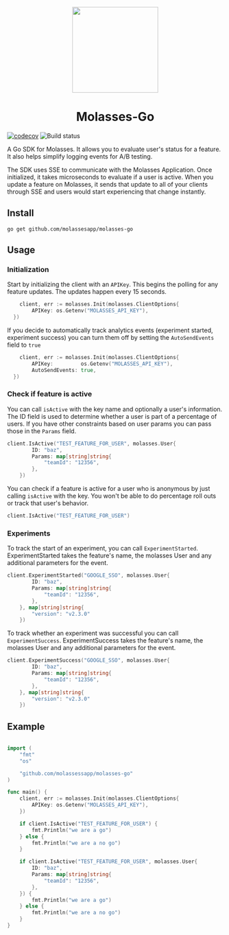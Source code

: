 <p align="center">
<img src="https://raw.githubusercontent.com/molassesapp/molasses-go/main/logo.png" style="margin: 0px auto;" width="200"/></p>

<h1 align="center">Molasses-Go</h1>

[![codecov](https://codecov.io/gh/molassesapp/molasses-go/branch/main/graph/badge.svg)](https://codecov.io/gh/molassesapp/molasses-go)
![Build status](https://github.com/molassesapp/molasses-go/workflows/Go/badge.svg)

A Go SDK for Molasses. It allows you to evaluate user's status for a feature. It also helps simplify logging events for A/B testing.

The SDK uses SSE to communicate with the Molasses Application. Once initialized, it takes microseconds to evaluate if a user is active. When you update a feature on Molasses, it sends that update to all of your clients through SSE and users would start experiencing that change instantly.

## Install

```
go get github.com/molassesapp/molasses-go
```

## Usage

### Initialization

Start by initializing the client with an `APIKey`. This begins the polling for any feature updates. The updates happen every 15 seconds.

```go
	client, err := molasses.Init(molasses.ClientOptions{
		APIKey: os.Getenv("MOLASSES_API_KEY"),
  })
```

If you decide to automatically track analytics events (experiment started, experiment success) you can turn them off by setting the `AutoSendEvents` field to `true`

```go
	client, err := molasses.Init(molasses.ClientOptions{
		APIKey: 		os.Getenv("MOLASSES_API_KEY"),
		AutoSendEvents: true,
  })
```

### Check if feature is active

You can call `isActive` with the key name and optionally a user's information. The ID field is used to determine whether a user is part of a percentage of users. If you have other constraints based on user params you can pass those in the `Params` field.

```go
client.IsActive("TEST_FEATURE_FOR_USER", molasses.User{
		ID: "baz",
		Params: map[string]string{
			"teamId": "12356",
		},
	})
```

You can check if a feature is active for a user who is anonymous by just calling `isActive` with the key. You won't be able to do percentage roll outs or track that user's behavior.

```go
client.IsActive("TEST_FEATURE_FOR_USER")
```

### Experiments

To track the start of an experiment, you can call `ExperimentStarted`. ExperimentStarted takes the feature's name, the molasses User and any additional parameters for the event.

```go
client.ExperimentStarted("GOOGLE_SSO", molasses.User{
		ID: "baz",
		Params: map[string]string{
			"teamId": "12356",
		},
	}, map[string]string{
		"version": "v2.3.0"
	})
```

To track whether an experiment was successful you can call `ExperimentSuccess`. ExperimentSuccess takes the feature's name, the molasses User and any additional parameters for the event.

```go
client.ExperimentSuccess("GOOGLE_SSO", molasses.User{
		ID: "baz",
		Params: map[string]string{
			"teamId": "12356",
		},
	}, map[string]string{
		"version": "v2.3.0"
	})
```

## Example

```go

import (
	"fmt"
	"os"

	"github.com/molassessapp/molasses-go"
)

func main() {
	client, err := molasses.Init(molasses.ClientOptions{
		APIKey: os.Getenv("MOLASSES_API_KEY"),
    })

	if client.IsActive("TEST_FEATURE_FOR_USER") {
		fmt.Println("we are a go")
	} else {
		fmt.Println("we are a no go")
	}

	if client.IsActive("TEST_FEATURE_FOR_USER", molasses.User{
		ID: "baz",
		Params: map[string]string{
			"teamId": "12356",
		},
	}) {
		fmt.Println("we are a go")
	} else {
		fmt.Println("we are a no go")
	}
}
```
